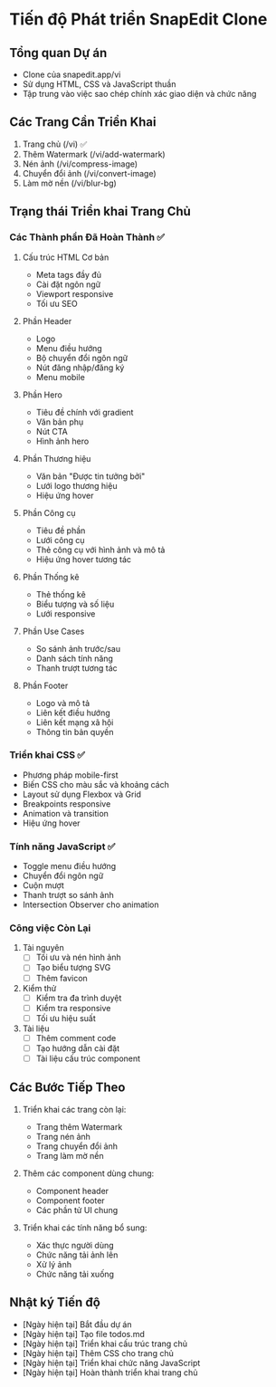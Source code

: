 # Tiến độ Phát triển SnapEdit Clone

## Tổng quan Dự án
- Clone của snapedit.app/vi
- Sử dụng HTML, CSS và JavaScript thuần
- Tập trung vào việc sao chép chính xác giao diện và chức năng

## Các Trang Cần Triển Khai
1. Trang chủ (/vi) ✅
2. Thêm Watermark (/vi/add-watermark)
3. Nén ảnh (/vi/compress-image)
4. Chuyển đổi ảnh (/vi/convert-image)
5. Làm mờ nền (/vi/blur-bg)

## Trạng thái Triển khai Trang Chủ

### Các Thành phần Đã Hoàn Thành ✅
1. Cấu trúc HTML Cơ bản
   - Meta tags đầy đủ
   - Cài đặt ngôn ngữ
   - Viewport responsive
   - Tối ưu SEO

2. Phần Header
   - Logo
   - Menu điều hướng
   - Bộ chuyển đổi ngôn ngữ
   - Nút đăng nhập/đăng ký
   - Menu mobile

3. Phần Hero
   - Tiêu đề chính với gradient
   - Văn bản phụ
   - Nút CTA
   - Hình ảnh hero

4. Phần Thương hiệu
   - Văn bản "Được tin tưởng bởi"
   - Lưới logo thương hiệu
   - Hiệu ứng hover

5. Phần Công cụ
   - Tiêu đề phần
   - Lưới công cụ
   - Thẻ công cụ với hình ảnh và mô tả
   - Hiệu ứng hover tương tác

6. Phần Thống kê
   - Thẻ thống kê
   - Biểu tượng và số liệu
   - Lưới responsive

7. Phần Use Cases
   - So sánh ảnh trước/sau
   - Danh sách tính năng
   - Thanh trượt tương tác

8. Phần Footer
   - Logo và mô tả
   - Liên kết điều hướng
   - Liên kết mạng xã hội
   - Thông tin bản quyền

### Triển khai CSS ✅
- Phương pháp mobile-first
- Biến CSS cho màu sắc và khoảng cách
- Layout sử dụng Flexbox và Grid
- Breakpoints responsive
- Animation và transition
- Hiệu ứng hover

### Tính năng JavaScript ✅
- Toggle menu điều hướng
- Chuyển đổi ngôn ngữ
- Cuộn mượt
- Thanh trượt so sánh ảnh
- Intersection Observer cho animation

### Công việc Còn Lại
1. Tài nguyên
   - [ ] Tối ưu và nén hình ảnh
   - [ ] Tạo biểu tượng SVG
   - [ ] Thêm favicon

2. Kiểm thử
   - [ ] Kiểm tra đa trình duyệt
   - [ ] Kiểm tra responsive
   - [ ] Tối ưu hiệu suất

3. Tài liệu
   - [ ] Thêm comment code
   - [ ] Tạo hướng dẫn cài đặt
   - [ ] Tài liệu cấu trúc component

## Các Bước Tiếp Theo
1. Triển khai các trang còn lại:
   - Trang thêm Watermark
   - Trang nén ảnh
   - Trang chuyển đổi ảnh
   - Trang làm mờ nền

2. Thêm các component dùng chung:
   - Component header
   - Component footer
   - Các phần tử UI chung

3. Triển khai các tính năng bổ sung:
   - Xác thực người dùng
   - Chức năng tải ảnh lên
   - Xử lý ảnh
   - Chức năng tải xuống

## Nhật ký Tiến độ
- [Ngày hiện tại] Bắt đầu dự án
- [Ngày hiện tại] Tạo file todos.md
- [Ngày hiện tại] Triển khai cấu trúc trang chủ
- [Ngày hiện tại] Thêm CSS cho trang chủ
- [Ngày hiện tại] Triển khai chức năng JavaScript
- [Ngày hiện tại] Hoàn thành triển khai trang chủ 